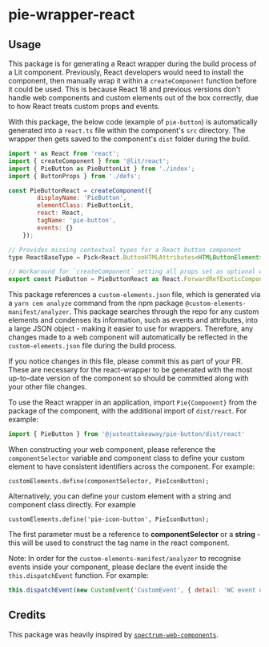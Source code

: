 # pie-wrapper-react

## Usage

This package is for generating a React wrapper during the build process of a Lit component. Previously, React developers would need to install the component, then manually wrap it within a `createComponent` function before it could be used. This is because React 18 and previous versions don't handle web components and custom elements out of the box correctly, due to how React treats custom props and events.

With this package, the below code (example of `pie-button`) is automatically generated into a `react.ts` file within the component's `src` directory. The wrapper then gets saved to the component's `dist` folder during the build.

```js
import * as React from 'react';
import { createComponent } from '@lit/react';
import { PieButton as PieButtonLit } from './index';
import { ButtonProps } from './defs';

const PieButtonReact = createComponent({
        displayName: 'PieButton',
        elementClass: PieButtonLit,
        react: React,
        tagName: 'pie-button',
        events: {}
    });

// Provides missing contextual types for a React button component
type ReactBaseType = Pick<React.ButtonHTMLAttributes<HTMLButtonElement>, 'children' | 'onClick'>

// Workaround for `createComponent` setting all props set as optional with the additional contextual types declared above
export const PieButton = PieButtonReact as React.ForwardRefExoticComponent<React.PropsWithoutRef<ButtonProps> & React.RefAttributes<PieButtonLit> & ReactBaseType>;
```

This package references a `custom-elements.json` file, which is generated via a `yarn cem analyze` command from the npm package `@custom-elements-manifest/analyzer`. This package searches through the repo for any custom elements and condenses its information, such as events and attributes, into a large JSON object - making it easier to use for wrappers. Therefore, any changes made to a web component will automatically be reflected in the `custom-elements.json` file during the build process.

If you notice changes in this file, please commit this as part of your PR. These are necessary for the react-wrapper to be generated with the most up-to-date version of the component so should be committed along with your other file changes.

To use the React wrapper in an application, import `Pie{Component}` from the package of the component, with the additional import of `dist/react`. For example:

```js
import { PieButton } from '@justeattakeaway/pie-button/dist/react'
```

When constructing your web component, please reference the `componentSelector` variable and component class to define your custom element to have consistent identifiers across the component. For example:

`customElements.define(componentSelector, PieIconButton);`

Alternatively, you can define your custom element with a string and component class directly. For example

`customElements.define('pie-icon-button', PieIconButton);`

The first parameter must be a reference to **componentSelector** or a **string** - this will be used to construct the tag name in the react component.

Note: In order for the `custom-elements-manifest/analyzer` to recognise events inside your component, please declare the event inside the `this.dispatchEvent` function. For example:

```js
this.dispatchEvent(new CustomEvent('CustomEvent', { detail: 'WC event dispatched' }))
```

## Credits

This package was heavily inspired by [`spectrum-web-components`](https://github.com/adobe/spectrum-web-components).
